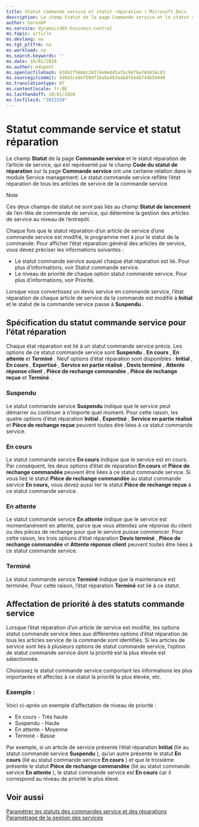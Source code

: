 ```yaml
---
title: Statut commande service et statut réparation | Microsoft Docs
description: Le champ Statut de la page Commande service et le statut réparation de l’article de service, qui est représenté par le champ Code du statut de réparation sur la page Commande service ont une certaine relation dans le module Service management. Le statut commande service reflète l’état réparation de tous les articles de service de la commande service.
author: SorenGP
ms.service: dynamics365-business-central
ms.topic: article
ms.devlang: na
ms.tgt_pltfrm: na
ms.workload: na
ms.search.keywords: ''
ms.date: 10/01/2020
ms.author: edupont
ms.openlocfilehash: 638b1f560dc28374e0e8d5afbc94f6ef8d416c83
ms.sourcegitcommit: ddbb5cede750df1baba4b3eab8fbed6744b5b9d6
ms.translationtype: HT
ms.contentlocale: fr-BE
ms.lasthandoff: 10/01/2020
ms.locfileid: "3913159"
---
```

# <a name="service-order-status-and-repair-status"></a>Statut commande service et statut réparation
Le champ **Statut** de la page **Commande service** et le statut réparation de l’article de service, qui est représenté par le champ **Code du statut de réparation** sur la page **Commande service** ont une certaine relation dans le module Service management. Le statut commande service reflète l’état réparation de tous les articles de service de la commande service.  

> [!NOTE]  
>  Ces deux champs de statut ne sont pas liés au champ **Statut de lancement** de l’en\-tête de commande de service, qui détermine la gestion des articles de service au niveau de l’entrepôt.  

 Chaque fois que le statut réparation d’un article de service d’une commande service est modifié, le programme met à jour le statut de la commande. Pour afficher l’état réparation général des articles de service, vous devez préciser les informations suivantes :  

* Le statut commande service auquel chaque état réparation est lié. Pour plus d’informations, voir Statut commande service.  
* Le niveau de priorité de chaque option statut commande service. Pour plus d’informations, voir Priorité.  

 Lorsque vous convertissez un devis service en commande service, l’état réparation de chaque article de service de la commande est modifié à **Initial** et le statut de la commande service passe à **Suspendu** .  

## <a name="specifying-service-order-status-for-repair-status"></a>Spécification du statut commande service pour l’état réparation  
Chaque état réparation est lié à un statut commande service précis. Les options de ce statut commande service sont **Suspendu** , **En cours** , **En attente** et **Terminé** . Neuf options d’état réparation sont disponibles : **Initial** , **En cours** , **Expertisé** , **Service en partie réalisé** , **Devis terminé** , **Attente réponse client** , **Pièce de rechange commandée** , **Pièce de rechange reçue** et **Terminé** .  

### <a name="pending"></a>Suspendu  
Le statut commande service **Suspendu** indique que le service peut démarrer ou continuer à n’importe quel moment. Pour cette raison, les quatre options d’état réparation **Initial** , **Expertisé** , **Service en partie réalisé** et **Pièce de rechange reçue** peuvent toutes être liées à ce statut commande service.  

### <a name="in-process"></a>En cours  
Le statut commande service **En cours** indique que le service est en cours. Par conséquent, les deux options d’état de réparation **En cours** et **Pièce de rechange commandée** peuvent être liées à ce statut commande service. Si vous liez le statut **Pièce de rechange commandée** au statut commande service **En cours,** vous devez aussi lier le statut **Pièce de rechange reçue** à ce statut commande service.  

### <a name="on-hold"></a>En attente  
Le statut commande service **En attente** indique que le service est momentanément en attente, parce que vous attendez une réponse du client ou des pièces de rechange pour que le service puisse commencer. Pour cette raison, les trois options d’état réparation **Devis terminé** , **Pièce de rechange commandée** et **Attente réponse client** peuvent toutes être liées à ce statut commande service.  

### <a name="finished"></a>Terminé  
Le statut commande service **Terminé** indique que la maintenance est terminée. Pour cette raison, l’état réparation **Terminé** est lié à ce statut.  

## <a name="assigning-priority-to-service-order-status"></a>Affectation de priorité à des statuts commande service  
Lorsque l’état réparation d’un article de service est modifié, les options statut commande service liées aux différentes options d’état réparation de tous les articles service de la commande sont identifiés. Si les articles de service sont liés à plusieurs options de statut commande service, l’option de statut commande service dont la priorité est la plus élevée est sélectionnée.  

Choisissez le statut commande service comportant les informations les plus importantes et affectez à ce statut la priorité la plus élevée, etc.  

### <a name="example"></a>Exemple :  
Voici ci-après un exemple d’affectation de niveau de priorité :  

* En cours - Très haute  
* Suspendu - Haute  
* En attente - Moyenne  
* Terminé - Basse  

Par exemple, si un article de service présente l’état réparation **Initial** (lié au statut commande service **Suspendu** ), qu’un autre présente le statut **En cours** (lié au statut commande service **En cours** ) et que le troisième présente le statut **Pièce de rechange commandée** (lié au statut commande service **En attente** ), le statut commande service est **En cours** car il correspond au niveau de priorité le plus élevé.  

## <a name="see-also"></a>Voir aussi  
[Paramétrer les statuts des commandes service et des réparations](service-order-repair-status.md)  
[Paramétrage de la gestion des services](service-setup-service.md)  
